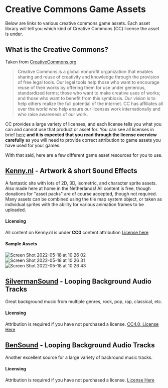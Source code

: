 # Creative Commons Game Assets
Below are links to various creative commons game assets. Each asset library will tell you which kind of Creative Commons (CC) license the asset is under. 

## What is the Creative Commons?
Taken from [CreativeCommons.org](https://creativecommons.org/faq/#what-is-creative-commons-and-what-do-you-do) 
> Creative Commons is a global nonprofit organization that enables sharing and reuse of creativity and knowledge through the provision of free legal tools. Our legal tools help those who want to encourage reuse of their works by offering them for use under generous, standardized terms; those who want to make creative uses of works; and those who want to benefit from this symbiosis. Our vision is to help others realize the full potential of the internet. CC has affiliates all over the world who help ensure our licenses work internationally and who raise awareness of our work.

CC provides a large variety of licenses, and each license tells you what you can and cannot use that product or asset for. You can see all licenses in brief [here](https://creativecommons.org/licenses/) **and it is expected that you read through the license overview carefully** as you will need to provide correct attribution to game assets you have used for your games. 

With that said, here are a few different game asset resources for you to use. 

## [Kenny.nl](https://kenney.nl/) - Artwork & short Sound Effects
A fantastic site with lots of 2D, 3D, isometric, and character sprite assets. Also made here at home in the Netherlands! All content is free, though donations for "asset packs" are of course accepted, though not required. Many assets can be combined using the tile map system object, or taken as individual sprites with the ability for various animation frames to be uploaded. 

#### Licensing
All content on Kenny.nl is under **CC0** content attribution [License here](https://creativecommons.org/publicdomain/zero/1.0/) 

#### Sample Assets
![Screen Shot 2022-05-18 at 10 26 02](https://user-images.githubusercontent.com/101632496/168993549-2fd93d37-6092-4f47-b199-3c1863e68235.png)
![Screen Shot 2022-05-18 at 10 26 31](https://user-images.githubusercontent.com/101632496/168993643-690aeefb-2d28-4077-938b-feda94735e30.png)
![Screen Shot 2022-05-18 at 10 26 43](https://user-images.githubusercontent.com/101632496/168993688-155486b0-ed74-4d2f-a4c2-3124679671e3.png)

## [SilvermanSound](https://www.silvermansound.com/) - Looping Background Audio Tracks
Great background music from multiple genres, rock, pop, rap, classical, etc. 

#### Licensing
Attribution is required if you have not purchased a license. [CC4.0, License Here](https://www.silvermansound.com/free-music/free-music-faqs)

## [BenSound](https://www.bensound.com/) - Looping Background Audio Tracks
Another excellent source for a large variety of backround music tracks. 

#### Licensing
Attribution is required if you have not purchased a license. [License Here](https://www.bensound.com/licensing)
